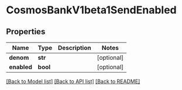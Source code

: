 # CosmosBankV1beta1SendEnabled

## Properties
Name | Type | Description | Notes
------------ | ------------- | ------------- | -------------
**denom** | **str** |  | [optional] 
**enabled** | **bool** |  | [optional] 

[[Back to Model list]](../README.md#documentation-for-models) [[Back to API list]](../README.md#documentation-for-api-endpoints) [[Back to README]](../README.md)


